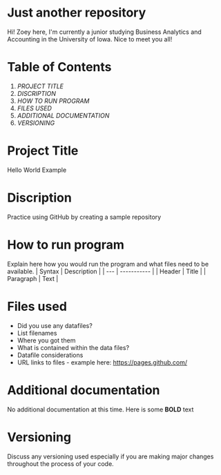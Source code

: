 # Just another repository 
Hi! Zoey here, I'm currently a junior studying Business Analytics and Accounting in the University of Iowa. Nice to meet you all! 

# Table of Contents 
1. *PROJECT TITLE* 
2. *DISCRIPTION*
3. *HOW TO RUN PROGRAM* 
4. *FILES USED* 
5. *ADDITIONAL DOCUMENTATION* 
6. *VERSIONING* 

# Project Title 
Hello World Example 

# Discription 
Practice using GitHub by creating a sample repository 

# How to run program 
Explain here how you would run the program and what files need to be available.
| Syntax | Description |
| --- | ----------- |
| Header | Title |
| Paragraph | Text |

# Files used 
- Did you use any datafiles?
- List filenames
- Where you got them
- What is contained within the data files?
- Datafile considerations
- URL links to files - example here: <https://pages.github.com/>

# Additional documentation
No additional documentation at this time. Here is some **BOLD** text

# Versioning 
Discuss any versioning used especially if you are making major changes throughout the process of your code.
